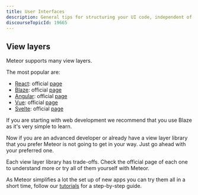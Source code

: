 ```yaml
---
title: User Interfaces
description: General tips for structuring your UI code, independent of your view rendering technology.
discourseTopicId: 19665
---
```


<h2 id="view-layers">View layers</h2>

Meteor supports many view layers.

The most popular are:
- [React](react.html): official [page](http://reactjs.org/)
- [Blaze](blaze.html): official [page](http://blazejs.org/)
- [Angular](http://www.angular-meteor.com): official [page](https://angular.io/)
- [Vue](vue.html): official [page](https://vuejs.org/)
- [Svelte](https://www.meteor.com/tutorials/svelte/creating-an-app): official [page](https://svelte.dev/)

If you are starting with web development we recommend that you use Blaze as it's very simple to learn.

Now if you are an advanced developer or already have a view layer library that you prefer Meteor is not going to get in your way. Just go ahead with your preferred one.

Each view layer library has trade-offs. Check the official page of each one to understand more or try all of them yourself with Meteor.

As Meteor simplifies a lot the set up of new apps you can try them all in a short time, follow our [tutorials](https://www.meteor.com/developers/tutorials) for a step-by-step guide.
